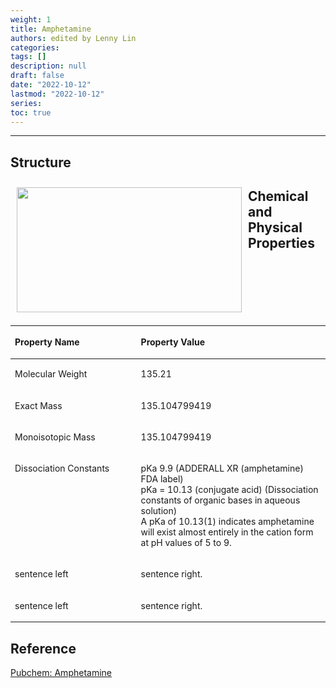 ```yaml
---
weight: 1
title: Amphetamine
authors: edited by Lenny Lin
categories: 
tags: []
description: null
draft: false
date: "2022-10-12"
lastmod: "2022-10-12"
series: 
toc: true
---
```


<!--more-->
---

## Structure

<img width ="360" height= "200" src = "/docs/images/Amphetamine_500.png" style ="float: left" HSPACE="10" VSPACE="10"/>  


## Chemical and Physical Properties

<table style="width:100%; font-size: 100%">
<caption style="text-align:left", align = "top"><b></b></caption>
<colgroup><col style="width: 40%" /><col style="width: 60%" />
</colgroup>
<thead>
  <tr VALIGN=TOP style="text-align:left"  class="header">
    <th><p>Property Name</p></th>
    <th><p>Property Value</p></th>
  </tr>
</thead>
<tbody VALIGN=TOP>
  <tr class="odd">
    <td><p>Molecular Weight
    </p></td>
    <td><p>135.21
    </p></td>
  </tr>
  <tr class="even">
    <td><p>Exact Mass
    </p></td>
    <td><p>135.104799419
    </p></td>
  </tr>
  <tr class="odd">
    <td><p>Monoisotopic Mass
    </p></td>
    <td><p>135.104799419
    </p></td>
  </tr>
  <tr class="even">
    <td><p>Dissociation Constants
    </p></td>
    <td><p> pKa 9.9 (ADDERALL XR (amphetamine) FDA label)<br>
    pKa = 10.13 (conjugate acid) (Dissociation constants of organic bases in aqueous solution) <br>
    A pKa of 10.13(1) indicates amphetamine will exist almost entirely in the cation form at pH values of 5 to 9.
    </p></td>
  </tr>
  <tr class="odd">
    <td><p>sentence left
    </p></td>
    <td><p>sentence right.
    </p></td>
  </tr>
  <tr class="even">
    <td><p>sentence left
    </p></td>
    <td><p> sentence right.
    </p></td>
  </tr>
</tbody>
</table>

## Reference
[Pubchem: Amphetamine](https://pubchem.ncbi.nlm.nih.gov/compound/Amphetamine)